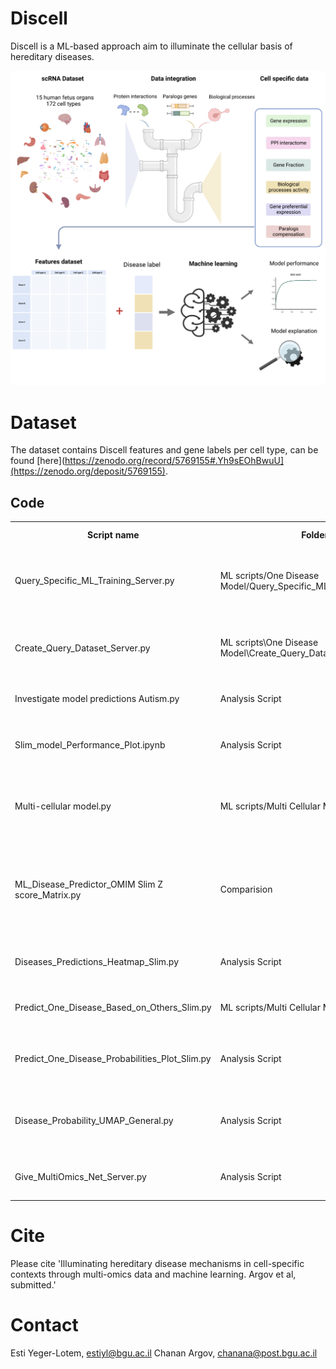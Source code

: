 # Discell
Discell is a ML-based approach aim to illuminate the cellular basis of hereditary diseases.

<img src="Concept Figure.png" alt="Concept Figure">

# Dataset
The dataset contains Discell features and gene labels per cell type, can be found [here](https://zenodo.org/record/5769155#.Yh9sEOhBwuU](https://zenodo.org/deposit/5769155).

<h2>Code</h2>
<table>
  <tr>
    <th>Script name</th>
    <th>Folder</th>
    <th>Contant</th>
    <th>Manuscript figures</th>
    <th>Comments</th>
  </tr>
  <tr>
    <td>Query_Specific_ML_Training_Server.py</td>
    <td>ML scripts/One Disease Model/Query_Specific_ML_Training_Server.py</td>
    <td>Disease specific ML model train, evaluation and explanation</td>
    <td>Fig. 2B-E</td>
    <td></td>
  </tr>  
  <tr>
    <td>Create_Query_Dataset_Server.py</td>
    <td>ML scripts\One Disease Model\Create_Query_Dataset_Server.py</td>
    <td>Creates the training dataset for the disease specific ML model</td>
    <td></td>
    <td>The input is list of relevant genes</td>
  </tr>
  <tr>
    <td>Investigate model predictions Autism.py</td>
    <td>Analysis Script</td>
    <td>ASD model further validation</td>
    <td>Fig. 2F</td>
    <td></td>
  </tr>
  <tr>
    <td>Slim_model_Performance_Plot.ipynb</td>
    <td>Analysis Script</td>
    <td>Multi-cellular model ROC-AUC, PR-AUC plot</td>
    <td>Fig. 3B</td>
    <td>Based on Table S4</td>
  </tr> 
  <tr>
    <td>Multi-cellular model.py</td>
    <td>ML scripts/Multi Cellular Model</td>
    <td>Multi-cellular model train, evaluation and explanation</td>
    <td>Fig. 3C</td>
    <td></td>
  </tr>
  <tr>
    <td>ML_Disease_Predictor_OMIM Slim Z score_Matrix.py</td>
    <td>Comparision</td>
    <td>Compare the multi-cellular model performance to the preferential based approach</td>
    <td>Fig. 3D</td>
    <td></td>
  </tr>
  <tr>
    <td>Diseases_Predictions_Heatmap_Slim.py</td>
    <td>Analysis Script</td>
    <td>Disease probabilities heatmap plot</td>
    <td>Fig. 4</td>
    <td></td>
  </tr>
  <tr>
    <td>Predict_One_Disease_Based_on_Others_Slim.py</td>
    <td>ML scripts/Multi Cellular Model</td>
    <td>Leave one disease out cross validation</td>
    <td>Refers to Fig. 5</td>
    <td></td>
  </tr>
    <tr>
    <td>Predict_One_Disease_Probabilities_Plot_Slim.py</td>
    <td>Analysis Script</td>
    <td>Disease genes probability across cell type boxplot</td>
    <td>Fig. 5 left panle</td>
    <td></td>
  </tr> 
  <tr>
    <td>Disease_Probability_UMAP_General.py</td>
    <td>Analysis Script</td>
    <td>Disease genes probability across cell type on UMAP</td>
    <td>Fig. 5 midel panle</td>
    <td></td>
  </tr> 
  <tr>
    <td>Give_MultiOmics_Net_Server.py</td>
    <td>Analysis Script</td>
    <td>Disease genes directed interactome</td>
    <td>Fig. 5 right panle</td>
    <td></td>
  </tr> 
</table>
</body>
</html>


# Cite
Please cite 'Illuminating hereditary disease mechanisms in cell-specific contexts through multi-omics data and machine learning. Argov et al, submitted.'

# Contact
Esti Yeger-Lotem, estiyl@bgu.ac.il
Chanan Argov, chanana@post.bgu.ac.il
